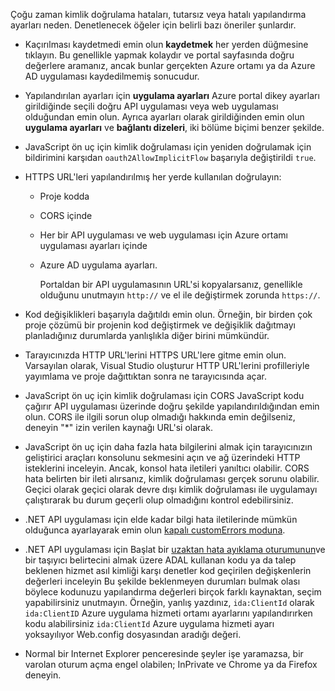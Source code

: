 Çoğu zaman kimlik doğrulama hataları, tutarsız veya hatalı yapılandırma ayarları neden. Denetlenecek öğeler için belirli bazı öneriler şunlardır.

* Kaçırılması kaydetmedi emin olun **kaydetmek** her yerden düğmesine tıklayın. Bu genellikle yapmak kolaydır ve portal sayfasında doğru değerlere aramanız, ancak bunlar gerçekten Azure ortamı ya da Azure AD uygulaması kaydedilmemiş sonucudur.
* Yapılandırılan ayarları için **uygulama ayarları** Azure portal dikey ayarları girildiğinde seçili doğru API uygulaması veya web uygulaması olduğundan emin olun.  Ayrıca ayarları olarak girildiğinden emin olun **uygulama ayarları** ve **bağlantı dizeleri**, iki bölüme biçimi benzer şekilde.
* JavaScript ön uç için kimlik doğrulaması için yeniden doğrulamak için bildirimini karşıdan `oauth2AllowImplicitFlow` başarıyla değiştirildi `true`.
* HTTPS URL'leri yapılandırılmış her yerde kullanılan doğrulayın:
  
  * Proje kodda
  * CORS içinde
  * Her bir API uygulaması ve web uygulaması için Azure ortamı uygulaması ayarları içinde
  * Azure AD uygulama ayarları.
    
    Portaldan bir API uygulamasının URL'si kopyalarsanız, genellikle olduğunu unutmayın `http://` ve el ile değiştirmek zorunda `https://`.
* Kod değişiklikleri başarıyla dağıtıldı emin olun. Örneğin, bir birden çok proje çözümü bir projenin kod değiştirmek ve değişiklik dağıtmayı planladığınız durumlarda yanlışlıkla diğer birini mümkündür.
* Tarayıcınızda HTTP URL'lerini HTTPS URL'lere gitme emin olun. Varsayılan olarak, Visual Studio oluşturur HTTP URL'lerini profilleriyle yayımlama ve proje dağıttıktan sonra ne tarayıcısında açar.
* JavaScript ön uç için kimlik doğrulaması için CORS JavaScript kodu çağırır API uygulaması üzerinde doğru şekilde yapılandırıldığından emin olun. CORS ile ilgili sorun olup olmadığı hakkında emin değilseniz, deneyin "*" izin verilen kaynağı URL'si olarak. 
* JavaScript ön uç için daha fazla hata bilgilerini almak için tarayıcınızın geliştirici araçları konsolunu sekmesini açın ve ağ üzerindeki HTTP isteklerini inceleyin. Ancak, konsol hata iletileri yanıltıcı olabilir. CORS hata belirten bir ileti alırsanız, kimlik doğrulaması gerçek sorunu olabilir. Geçici olarak geçici olarak devre dışı kimlik doğrulaması ile uygulamayı çalıştırarak bu durum geçerli olup olmadığını kontrol edebilirsiniz.
* .NET API uygulaması için elde kadar bilgi hata iletilerinde mümkün olduğunca ayarlayarak emin olun [kapalı customErrors moduna](../articles/app-service/web-sites-dotnet-troubleshoot-visual-studio.md#remoteview).
* .NET API uygulaması için Başlat bir [uzaktan hata ayıklama oturumunun](../articles/app-service/web-sites-dotnet-troubleshoot-visual-studio.md#remotedebug)ve bir taşıyıcı belirtecini almak üzere ADAL kullanan kodu ya da talep beklenen hizmet asıl kimliği karşı denetler kod geçirilen değişkenlerin değerleri inceleyin Bu şekilde beklenmeyen durumları bulmak olası böylece kodunuzu yapılandırma değerleri birçok farklı kaynaktan, seçim yapabilirsiniz unutmayın. Örneğin, yanlış yazdınız, `ida:ClientId` olarak `ida:ClientID` Azure uygulama hizmeti ortamı ayarlarını yapılandırırken kodu alabilirsiniz `ida:ClientId` Azure uygulama hizmeti ayarı yoksayılıyor Web.config dosyasından aradığı değeri. 
* Normal bir Internet Explorer penceresinde şeyler işe yaramazsa, bir varolan oturum açma engel olabilen; InPrivate ve Chrome ya da Firefox deneyin.

